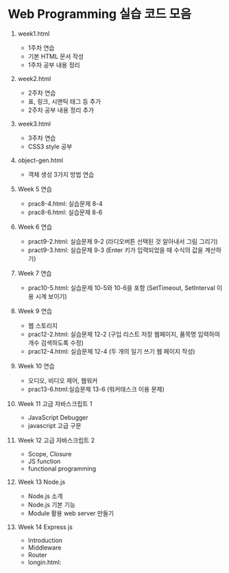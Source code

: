 # Web Programming 실습 코드 모음

1. week1.html
   - 1주차 연습
   - 기본 HTML 문서 작성
   - 1주차 공부 내용 정리

2. week2.html
   - 2주차 연습
   - 표, 링크, 시맨틱 태그 등 추가
   - 2주차 공부 내용 정리 추가
  
3. week3.html
   - 3주차 연습
   - CSS3 style 공부

4. object-gen.html
   - 객체 생성 3가지 방법 연습

5. Week 5 연습
   - prac8-4.html: 실습문제 8-4
   - prac8-6.html: 실습문제 8-6

6. Week 6 연습
   - pract9-2.html: 실습문제 9-2 (라디오버튼 선택된 것 알아내서 그림 그리기)
   - pract9-3.html: 실습문제 9-3 (Enter 키가 입력되었을 때 수식의 값을 계산하기)

7. Week 7 연습
   - prac10-5.html: 실습문제 10-5와 10-6을 포함 (SetTimeout, SetInterval 이용 시계 보이기)

8. Week 9 연습
   - 웹 스토리지
   - prac12-2.html: 실습문제 12-2 (구입 리스트 저장 웹페이지, 품목명 입력하여 개수 검색하도록 수정)
   - prac12-4.html: 실습문제 12-4 (두 개의 일기 쓰기 웹 페이지 작성)

9. Week 10 연습
    - 오디오, 비디오 제어, 웹워커
    - prac13-6.html:실습문제 13-6 (워커태스크 이용 문제)
   
10. Week 11 고급 자바스크립트 1
    - JavaScript Debugger
    - javascript 고급 구문

11. Week 12 고급 자바스크립트 2
    - Scope, Closure
    - JS function
    - functional programming

12. Week 13 Node.js
    - Node.js 소개
    - Node.js 기본 기능
    - Module 활용 web server 만들기

13. Week 14 Express js
    - Introduction
    - Middleware
    - Router
    - longin.html:      
